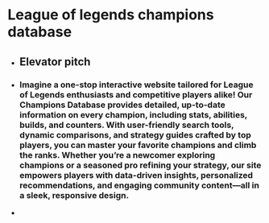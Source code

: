 # League of legends champions database
- ## Elevator pitch
- ### Imagine a one-stop interactive website tailored for League of Legends enthusiasts and competitive players alike! Our Champions Database provides detailed, up-to-date information on every champion, including stats, abilities, builds, and counters. With user-friendly search tools, dynamic comparisons, and strategy guides crafted by top players, you can master your favorite champions and climb the ranks. Whether you’re a newcomer exploring champions or a seasoned pro refining your strategy, our site empowers players with data-driven insights, personalized recommendations, and engaging community content—all in a sleek, responsive design.
- 

<!--
**Asen669/Asen669** is a ✨ _special_ ✨ repository because its `README.md` (this file) appears on your GitHub profile.

Here are some ideas to get you started:

- 🔭 I’m currently working on ...
- 🌱 I’m currently learning ...
- 👯 I’m looking to collaborate on ...
- 🤔 I’m looking for help with ...
- 💬 Ask me about ...
- 📫 How to reach me: ...
- 😄 Pronouns: ...
- ⚡ Fun fact: ...
-->

